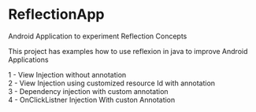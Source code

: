 # ReflectionApp
Android Application to experiment Reflection Concepts

This project has examples how to use reflexion in java to improve Android Applications

1 - View Injection without annotation
<br/>
2 - View Injection using customized resource Id with annotation
<br/>
3 - Dependency injection with custom annotation
<br/>
4 - OnClickListner Injection With custon Annotation
